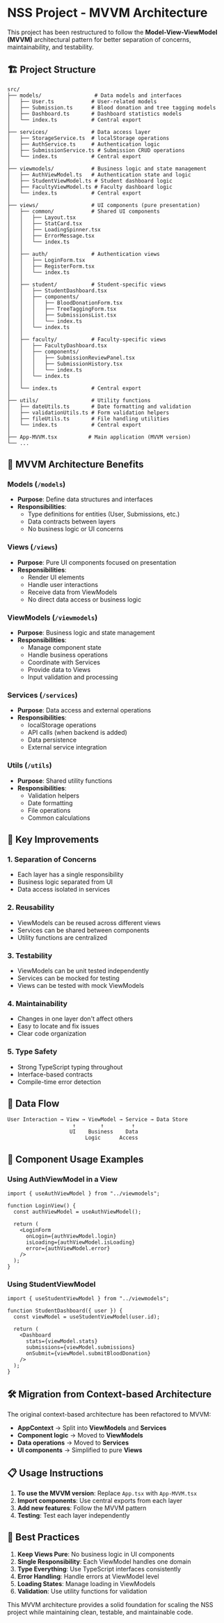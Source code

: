 # NSS Project - MVVM Architecture

This project has been restructured to follow the **Model-View-ViewModel (MVVM)** architectural pattern for better separation of concerns, maintainability, and testability.

## 🏗️ Project Structure

```
src/
├── models/                 # Data models and interfaces
│   ├── User.ts            # User-related models
│   ├── Submission.ts      # Blood donation and tree tagging models
│   ├── Dashboard.ts       # Dashboard statistics models
│   └── index.ts           # Central export
│
├── services/              # Data access layer
│   ├── StorageService.ts  # localStorage operations
│   ├── AuthService.ts     # Authentication logic
│   ├── SubmissionService.ts # Submission CRUD operations
│   └── index.ts           # Central export
│
├── viewmodels/            # Business logic and state management
│   ├── AuthViewModel.ts   # Authentication state and logic
│   ├── StudentViewModel.ts # Student dashboard logic
│   ├── FacultyViewModel.ts # Faculty dashboard logic
│   └── index.ts           # Central export
│
├── views/                 # UI components (pure presentation)
│   ├── common/            # Shared UI components
│   │   ├── Layout.tsx
│   │   ├── StatCard.tsx
│   │   ├── LoadingSpinner.tsx
│   │   ├── ErrorMessage.tsx
│   │   └── index.ts
│   │
│   ├── auth/              # Authentication views
│   │   ├── LoginForm.tsx
│   │   ├── RegisterForm.tsx
│   │   └── index.ts
│   │
│   ├── student/           # Student-specific views
│   │   ├── StudentDashboard.tsx
│   │   ├── components/
│   │   │   ├── BloodDonationForm.tsx
│   │   │   ├── TreeTaggingForm.tsx
│   │   │   ├── SubmissionsList.tsx
│   │   │   └── index.ts
│   │   └── index.ts
│   │
│   ├── faculty/           # Faculty-specific views
│   │   ├── FacultyDashboard.tsx
│   │   ├── components/
│   │   │   ├── SubmissionReviewPanel.tsx
│   │   │   ├── SubmissionHistory.tsx
│   │   │   └── index.ts
│   │   └── index.ts
│   │
│   └── index.ts           # Central export
│
├── utils/                 # Utility functions
│   ├── dateUtils.ts       # Date formatting and validation
│   ├── validationUtils.ts # Form validation helpers
│   ├── fileUtils.ts       # File handling utilities
│   └── index.ts           # Central export
│
├── App-MVVM.tsx          # Main application (MVVM version)
└── ...
```

## 🎯 MVVM Architecture Benefits

### **Models** (`/models`)

- **Purpose**: Define data structures and interfaces
- **Responsibilities**:
  - Type definitions for entities (User, Submissions, etc.)
  - Data contracts between layers
  - No business logic or UI concerns

### **Views** (`/views`)

- **Purpose**: Pure UI components focused on presentation
- **Responsibilities**:
  - Render UI elements
  - Handle user interactions
  - Receive data from ViewModels
  - No direct data access or business logic

### **ViewModels** (`/viewmodels`)

- **Purpose**: Business logic and state management
- **Responsibilities**:
  - Manage component state
  - Handle business operations
  - Coordinate with Services
  - Provide data to Views
  - Input validation and processing

### **Services** (`/services`)

- **Purpose**: Data access and external operations
- **Responsibilities**:
  - localStorage operations
  - API calls (when backend is added)
  - Data persistence
  - External service integration

### **Utils** (`/utils`)

- **Purpose**: Shared utility functions
- **Responsibilities**:
  - Validation helpers
  - Date formatting
  - File operations
  - Common calculations

## 🚀 Key Improvements

### **1. Separation of Concerns**

- Each layer has a single responsibility
- Business logic separated from UI
- Data access isolated in services

### **2. Reusability**

- ViewModels can be reused across different views
- Services can be shared between components
- Utility functions are centralized

### **3. Testability**

- ViewModels can be unit tested independently
- Services can be mocked for testing
- Views can be tested with mock ViewModels

### **4. Maintainability**

- Changes in one layer don't affect others
- Easy to locate and fix issues
- Clear code organization

### **5. Type Safety**

- Strong TypeScript typing throughout
- Interface-based contracts
- Compile-time error detection

## 🔄 Data Flow

```
User Interaction → View → ViewModel → Service → Data Store
                     ↑        ↑         ↑
                    UI    Business    Data
                         Logic      Access
```

## 🎨 Component Usage Examples

### **Using AuthViewModel in a View**

```tsx
import { useAuthViewModel } from "../viewmodels";

function LoginView() {
  const authViewModel = useAuthViewModel();

  return (
    <LoginForm
      onLogin={authViewModel.login}
      isLoading={authViewModel.isLoading}
      error={authViewModel.error}
    />
  );
}
```

### **Using StudentViewModel**

```tsx
import { useStudentViewModel } from "../viewmodels";

function StudentDashboard({ user }) {
  const viewModel = useStudentViewModel(user.id);

  return (
    <Dashboard
      stats={viewModel.stats}
      submissions={viewModel.submissions}
      onSubmit={viewModel.submitBloodDonation}
    />
  );
}
```

## 🛠️ Migration from Context-based Architecture

The original context-based architecture has been refactored to MVVM:

- **AppContext** → Split into **ViewModels** and **Services**
- **Component logic** → Moved to **ViewModels**
- **Data operations** → Moved to **Services**
- **UI components** → Simplified to pure **Views**

## 📋 Usage Instructions

1. **To use the MVVM version**: Replace `App.tsx` with `App-MVVM.tsx`
2. **Import components**: Use central exports from each layer
3. **Add new features**: Follow the MVVM pattern
4. **Testing**: Test each layer independently

## 🎯 Best Practices

1. **Keep Views Pure**: No business logic in UI components
2. **Single Responsibility**: Each ViewModel handles one domain
3. **Type Everything**: Use TypeScript interfaces consistently
4. **Error Handling**: Handle errors at ViewModel level
5. **Loading States**: Manage loading in ViewModels
6. **Validation**: Use utility functions for validation

This MVVM architecture provides a solid foundation for scaling the NSS project while maintaining clean, testable, and maintainable code.

